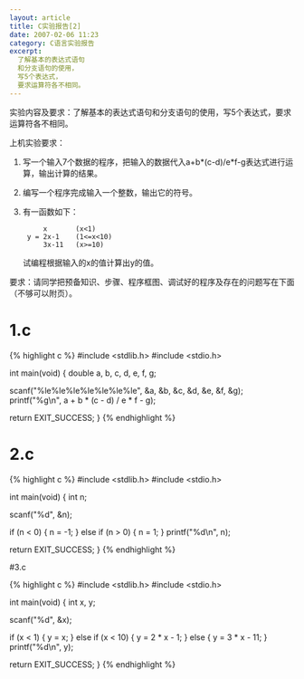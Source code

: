 ```yaml
---
layout: article
title: C实验报告[2]
date: 2007-02-06 11:23
category: C语言实验报告
excerpt:
  了解基本的表达式语句
  和分支语句的使用，
  写5个表达式，
  要求运算符各不相同。
---
```


实验内容及要求：了解基本的表达式语句和分支语句的使用，写5个表达式，要求运算符各不相同。

上机实验要求：

1. 写一个输入7个数据的程序，把输入的数据代入a+b*(c-d)/e*f-g表达式进行运算，输出计算的结果。
1. 编写一个程序完成输入一个整数，输出它的符号。
1. 有一函数如下：

            x       (x<1)
        y = 2x-1    (1<=x<10)
            3x-11   (x>=10)

    试编程根据输入的x的值计算出y的值。

要求：请同学把预备知识、步骤、程序框图、调试好的程序及存在的问题写在下面（不够可以附页）。

# 1.c

{% highlight c %}
#include <stdlib.h>
#include <stdio.h>

int main(void) {
  double a, b, c, d, e, f, g;

  scanf("%le%le%le%le%le%le%le", &a, &b, &c, &d, &e, &f, &g);
  printf("%g\n", a + b * (c - d) / e * f - g);

  return EXIT_SUCCESS;
}
{% endhighlight %}

# 2.c

{% highlight c %}
#include <stdlib.h>
#include <stdio.h>

int main(void) {
  int n;

  scanf("%d", &n);

  if (n < 0) {
    n = -1;
  } else if (n > 0) {
    n = 1;
  }
  printf("%d\n", n);

  return EXIT_SUCCESS;
}
{% endhighlight %}

#3.c

{% highlight c %}
#include <stdlib.h>
#include <stdio.h>

int main(void) {
  int x, y;

  scanf("%d", &x);

  if (x < 1) {
    y = x;
  } else if (x < 10) {
    y = 2 * x - 1;
  } else {
    y = 3 * x - 11;
  }
  printf("%d\n", y);

  return EXIT_SUCCESS;
}
{% endhighlight %}
